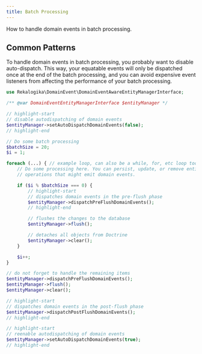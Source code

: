 ```yaml
---
title: Batch Processing
---
```


How to handle domain events in batch processing.

## Common Patterns

To handle domain events in batch processing, you probably want to disable
auto-dispatch. This way, your equatable events will only be dispatched once at
the end of the batch processing, and you can avoid expensive event listeners
from affecting the performance of your batch processing.

```php
use Rekalogika\DomainEvent\DomainEventAwareEntityManagerInterface;

/** @var DomainEventEntityManagerInterface $entityManager */

// highlight-start
// disable autodispatching of domain events
$entityManager->setAutoDispatchDomainEvents(false);
// highlight-end

// Do some batch processing
$batchSize = 20;
$i = 1;

foreach (...) { // example loop, can also be a while, for, etc loop too.
    // Do some processing here. You can persist, update, or remove entities,
    // operations that might emit domain events.

    if ($i % $batchSize === 0) {
        // highlight-start
        // dispatches domain events in the pre-flush phase
        $entityManager->dispatchPreFlushDomainEvents();
        // highlight-end

        // flushes the changes to the database
        $entityManager->flush();

        // detaches all objects from Doctrine
        $entityManager->clear(); 
    }

    $i++;
}

// do not forget to handle the remaining items
$entityManager->dispatchPreFlushDomainEvents();
$entityManager->flush();
$entityManager->clear(); 

// highlight-start
// dispatches domain events in the post-flush phase
$entityManager->dispatchPostFlushDomainEvents();
// highlight-end

// highlight-start
// reenable autodispatching of domain events
$entityManager->setAutoDispatchDomainEvents(true);
// highlight-end
```